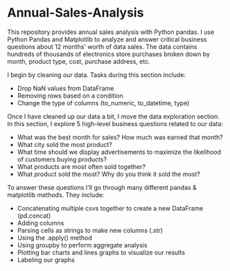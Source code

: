# Annual-Sales-Analysis
This repository provides annual sales analysis with Python pandas. I use Python Pandas and Matplotlib to analyze and answer critical business questions  about 12 months' worth of data sales. The data contains hundreds of thousands of electronics store purchases broken down by month, product type, cost, purchase address, etc.

I begin by cleaning our data. Tasks during this section include:
- Drop NaN values from DataFrame
- Removing rows based on a condition
- Change the type of columns (to_numeric, to_datetime, type)

Once I have cleaned up our data a bit, I move the data exploration section. In this section, I explore 5 high-level business questions related to our data:
- What was the best month for sales? How much was earned that month?
- What city sold the most product?
- What time should we display advertisements to maximize the likelihood of customers buying products?
- What products are most often sold together?
- What product sold the most? Why do you think it sold the most?

To answer these questions I'll go through many different pandas & matplotlib methods. They include:
- Concatenating multiple csvs together to create a new DataFrame (pd.concat)
- Adding columns
- Parsing cells as strings to make new columns (.str)
- Using the .apply() method
- Using groupby to perform aggregate analysis
- Plotting bar charts and lines graphs to visualize our results
- Labeling our graphs
